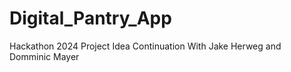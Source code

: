 # Digital_Pantry_App
Hackathon 2024 Project Idea Continuation With Jake Herweg and Domminic Mayer



